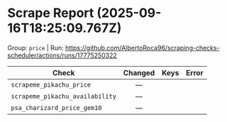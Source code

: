 # Scrape Report (2025-09-16T18:25:09.767Z)

Group: `price`  |  Run: https://github.com/AlbertoRoca96/scraping-checks-scheduler/actions/runs/17775250322

| Check | Changed | Keys | Error |
|---|:---:|:--|:--|
| `scrapeme_pikachu_price` | — |  |  |
| `scrapeme_pikachu_availability` | — |  |  |
| `psa_charizard_price_gem10` | — |  |  |
